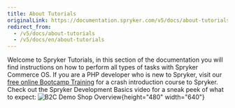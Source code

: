 ```yaml
---
title: About Tutorials
originalLink: https://documentation.spryker.com/v5/docs/about-tutorials
redirect_from:
  - /v5/docs/about-tutorials
  - /v5/docs/en/about-tutorials
---
```


Welcome to Spryker Tutorials, in this section of the documentation you will find instructions on how to perform all types of tasks with Spryker Commerce OS.
If you are a PHP developer who is new to Spryker, visit our [free online Bootcamp Training](https://training.spryker.com/) for a crash introduction course to Spryker.
Check out the Spryker Development Basics video for a sneak peek of what to expect:
![B2C Demo Shop Overview](https://spryker.wistia.com/embed/iframe/fdvs58k86f){height="480" width="640"}
